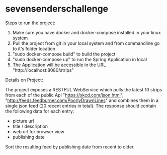 # sevensenderschallenge

Steps to run the project:

1. Make sure you have docker and docker-compose installed in your linux system
2. Pull the project from git in your local system and from commandline go to it's folder location
3. "sudo docker-compose build" to build the project
4. "sudo docker-compose up" to run the Spring Application in local
5. The Application will be accessible in the URL "http://localhost:8080/strips"


Details on Project:

The project exposes a RESTFUL WebService which pulls the latest 10 strips from each of the public Api
"https://xkcd.com/json.html", "http://feeds.feedburner.com/PoorlyDrawnLines" and combines them in a single json feed (20 recent entries in total). 
The response should contain the following data for each entry:
- picture url
- title / description
- web url for browser view
- publishing date

Sort the resulting feed by publishing date from recent to older.
